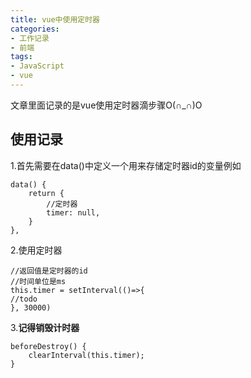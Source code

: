 ```yaml
---
title: vue中使用定时器
categories:
- 工作记录
- 前端
tags:
- JavaScript
- vue
---
```


文章里面记录的是vue使用定时器滴步骤O(∩_∩)O

<!-- more -->

## 使用记录

1.首先需要在data()中定义一个用来存储定时器id的变量例如

```vue
data() {
    return {
        //定时器
        timer: null,
    }
},
```

2.使用定时器

```vue
//返回值是定时器的id
//时间单位是ms
this.timer = setInterval(()=>{
//todo
}, 30000)
```

3.**记得销毁计时器**

```vue
beforeDestroy() {
    clearInterval(this.timer);
}
```
